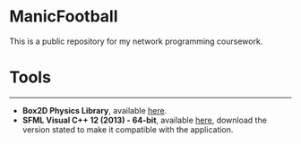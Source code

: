 # ManicFootball
This is a public repository for my network programming coursework.

# Tools
-----------------------
* **Box2D  Physics Library**, available [here](https://github.com/erincatto/Box2D/releases/tag/v2.3.1).
* **SFML Visual C++ 12 (2013) - 64-bit**, available [here](http://www.sfml-dev.org/download/sfml/2.3.2/), download the version stated to make it compatible with the application.
